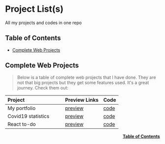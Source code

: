 # Project List(s)

<p>All my projects and codes in one repo</p>

## Table of Contents

- [Complete Web Projects](#complete-web-projects)


## Complete Web Projects

> Below is a table of complete web projects that I have done. They are not that big projects but they get some features used. It's a great journey. Check them out:

| Project&nbsp; &nbsp; &nbsp; &nbsp; &nbsp; &nbsp; &nbsp; &nbsp; &nbsp; &nbsp; &nbsp; &nbsp; &nbsp; &nbsp; | Preview Links                                         | Code |
| -------------------------------------------------------------------------------------------------------- | ----------------------------------------------------- | ---- |
| My portfolio   | [preview](https://achinga.netlify.app/) | [code](https://github.com/ChrisAchinga/achinga.chris) |
| Covid19 statistics | [preview](https://codid19.netlify.com/) | [code](https://github.com/ChrisAchinga/covid-19) |
| React to-do | [preview](https://chryler.github.io/to-do/) | [code](https://github.com/Chryler/to-do) |

<div align="right">
    <b><a href="#table-of-contents">Table of Contents</a></b>
</div>

